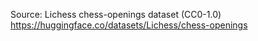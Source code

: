 Source: Lichess chess-openings dataset (CC0-1.0)
https://huggingface.co/datasets/Lichess/chess-openings

